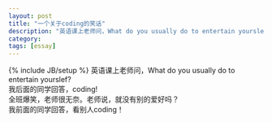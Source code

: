 ```yaml
---
layout: post
title: "一个关于coding的笑话"
description: "英语课上老师问，What do you usually do to entertain yourslef?"
category: 
tags: [essay]
---
```

{% include JB/setup %}
英语课上老师问，What do you usually do to entertain yourslef?<br>
我后面的同学回答，coding!<br>
全班爆笑，老师很无奈。老师说，就没有别的爱好吗？<br>
我前面的同学回答，看别人coding！<br>
